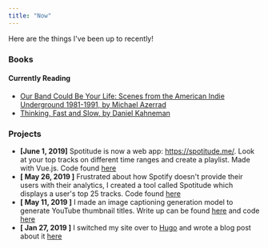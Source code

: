 ```yaml
---
title: "Now"
---
```


Here are the things I've been up to recently!

### Books

#### Currently Reading
* [Our Band Could Be Your Life: Scenes from the American Indie Underground 1981-1991, by Michael Azerrad](https://www.amazon.com/dp/0316787531/ref=cm_sw_em_r_mt_dp_U_JkHyCbX5MYAPG)
* [Thinking, Fast and Slow, by Daniel Kahneman](https://www.amazon.com/dp/0374533555/ref=cm_sw_em_r_mt_dp_U_siHyCbTJAZ0YB)

### Projects

* **[June 1, 2019]** Spotitude is now a web app: https://spotitude.me/. Look at your top tracks on different time ranges and create a playlist. Made with Vue.js. Code found [here](https://github.com/dtcrout/spotitude-webapp)
* **[ May 26, 2019 ]** Frustrated about how Spotify doesn't provide their users with their analytics, I created a tool called Spotitude which displays a user's top 25 tracks. Code found [here](https://github.com/dtcrout/spotitude)
* **[ May 11, 2019 ]** I made an image captioning generation model to generate YouTube thumbnail titles. Write up can be found [here](/post/generating-youtube-titles-using-image-captioning/) and code [here](https://github.com/dtcrout/yt-title-generator)
* **[ Jan 27, 2019 ]** I switched my site over to [Hugo](https://gohugo.io/) and wrote a blog post about it [here](/post/building-a-site-using-hugo)

